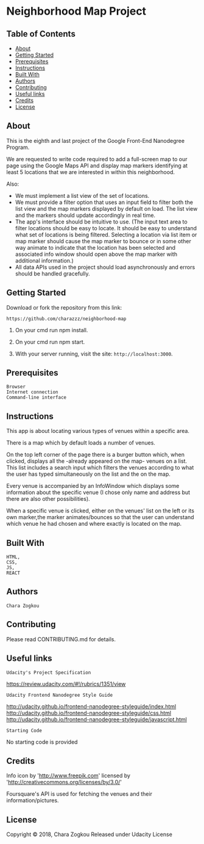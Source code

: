 # Neighborhood Map Project

## Table of Contents

* [About](#about)
* [Getting Started](#gettingStarted)
* [Prerequisites](#prerequisites)
* [Instructions](#instructions)
* [Built With](#builtWith)
* [Authors](#authors)
* [Contributing](#contributing)
* [Useful links](#usefulLinks)
* [Credits](#credits)
* [License](#license)



## About

This is the eighth and last project of the Google Front-End Nanodegree Program. 

We are requested to write code required to add a full-screen map to our page using the Google Maps API and display map markers identifying at least 5 locations that we are interested in within this neighborhood. 

Also:
- We must implement a list view of the set of locations.
- We must provide a filter option that uses an input field to filter both the list view and the map markers displayed by default on load. The list view and the markers should update accordingly in real time.
- The app's interface should be intuitive to use. 
(The input text area to filter locations should be easy to locate. It should be easy to understand what set of locations is being filtered. Selecting a location via list item or map marker should cause the map marker to bounce or in some other way animate to indicate that the location has been selected and associated info window should open above the map marker with additional information.)
- All data APIs used in the project should load asynchronously and errors should be handled gracefully. 


## Getting Started

Download or fork the repository from this link: 
    
    https://github.com/charazzz/neighborhood-map
    

1. On your cmd run npm install.

2. On your cmd run npm start.

3. With your server running, visit the site: `http://localhost:3000`.


## Prerequisites

    Browser
    Internet connection
    Command-line interface
    

## Instructions

This app is about locating various types of venues within a specific area.

There is a map which by default loads a number of venues.

On the top left corner of the page there is a burger button which, when clicked, displays all the -already appeared on the map- venues on a list. This list includes a search input which filters the venues according to what the user has typed simultaneously on the list and the on the map.

Every venue is accompanied by an InfoWindow which displays some information about the specific venue (I chose only name and address but there are also other possibilities).

When a specific venue is clicked, either on the venues' list on the left or its own marker,the marker animates/bounces so that the user can understand which venue he had chosen and where exactly is located on the map.

## Built With

    HTML,
    CSS,
    JS,
    REACT

## Authors

    Chara Zogkou
    

## Contributing

Please read CONTRIBUTING.md for details.

## Useful links

    Udacity's Project Specification
https://review.udacity.com/#!/rubrics/1351/view

    Udacity Frontend Nanodegree Style Guide
http://udacity.github.io/frontend-nanodegree-styleguide/index.html
http://udacity.github.io/frontend-nanodegree-styleguide/css.html
http://udacity.github.io/frontend-nanodegree-styleguide/javascript.html

    Starting Code
No starting code is provided

## Credits

Info icon by 'http://www.freepik.com' licensed by 'http://creativecommons.org/licenses/by/3.0/'

Foursquare's API is used for fetching the venues and their information/pictures.

## License

Copyright © 2018, Chara Zogkou
Released under Udacity License
